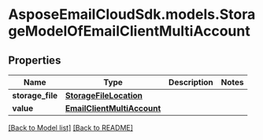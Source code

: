 # AsposeEmailCloudSdk.models.StorageModelOfEmailClientMultiAccount
## Properties
Name | Type | Description | Notes
------------ | ------------- | ------------- | -------------
**storage_file** | [**StorageFileLocation**](StorageFileLocation.md) |  | 
**value** | [**EmailClientMultiAccount**](EmailClientMultiAccount.md) |  | 



[[Back to Model list]](Models.md) [[Back to README]](README.md)


